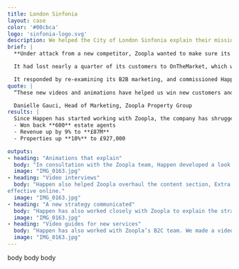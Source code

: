 ```yaml
---
title: London Sinfonia
layout: case
color: '#00cbca'
logo: 'sinfonia-logo.svg'
description: We helped the City of London Sinfonia explain their mission
brief: |
  **Under attack from a new competitor, Zoopla wanted to make sure its existing and potential clients fully understood the benefits of its services.**

  It had lost nearly a quarter of its customers	to OnTheMarket, which was offering estate and letting agents preferential deals if they signed exclusively with it and only one other property portal. As the number two in the market - behind RightMove - Zoopla was hardest hit by this tactic.

  It responded by re-examining its B2B marketing, and commissioned Happen to develop and produce a series of video animation explainers, with the aim of convincing agents to stick with or switch to Zoopla.
quote: |
  “These new videos and animations have helped us win new customers and convince existing ones to use more of our services. We couldn’t be happier.”

  Danielle Gauci, Head of Marketing, Zoopla Property Group
results: |
  Since Happen has started working with Zoopla, the company has shrugged off OnTheMarket’s challenge, winning back approximately 600 estate agents as of November last year. Its last full-year results saw its revenue rising from property services by 9%, to £87m. Over the year to September last year it had 927,000 properties listed on its site - up almost 10% year on year - from more than 23,000 estate agents and other customers.
  - Won back **600** estate agents
  - Revenue up by 9% to **£87M**
  - Properties up **10%** to £927,000

outputs:
- heading: "Animations that explain"
  body: "In consultation with the Zoopla team, Happen developed a look (including a cast of characters) and format for the animations. These explained how Zoopla’s key digital products worked and showed their impact on customers’ businesses. We have now made explainers for almost all of Zoopla’s products: from its remarketing service AdReach, to Property File, its app for tenants, vendors and agents. Our animations are distributed via traditional digital channels and also used in presentations by Zoopla’s 100+ strong sales team."
  image: "IMG_0163.jpg"
- heading: "Video interviews"
  body: "Happen also helped Zoopla overhaul the content section, Extra, of its ZooplaPro portal for agents. We assisted with its redesign and drew up a content plan with its B2B marketing team. We also worked with them to develop and produce a series of short thought leadership video interviews with Zoopla senior staff. These provided actionable advice for agents about how to make their businesses more
effective online."
  image: "IMG_0163.jpg"
- heading: "A new strategy communicated"
  body: "Happen has also worked closely with Zoopla to explain the strategy behind its acquisition of the price comparison website uSwitch and the Property Software Group, which provides cloud and desktop services for estate agents. This has allowed it to offer more services and, by integrating their platforms, new ways for agents to serve their customers and make money. We have produced content explaining this ‘market, manage and maximise’ strategy aimed at its customers and investors."
  image: "IMG_0163.jpg"
- heading: "Video guides for new services"
  body: "Happen has also worked with Zoopla’s B2C team. We made a video about its Running Costs tool with TV property expert Phil Spencer, and have recently produced a series of video guides with him to promote Zoopla’s new Move service to homemovers. Move guides people through the moving process, helping them prioritise jobs, find vetted moving services and save time and money. The series features advice for buyers and sellers and formats created for Facebook and Instagram."
  image: "IMG_0163.jpg"
---
```


body body body
